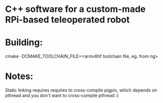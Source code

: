 # C++ software for a custom-made RPi-based teleoperated robot

# Building:

cmake -DCMAKE_TOOLCHAIN_FILE=<armv6hf toolchain file, eg. from ng> <path to source>

# Notes:

Static linking requires requires to cross-compile pigpio, which depends on pthread and you don't want to cross-compile pthread :)
